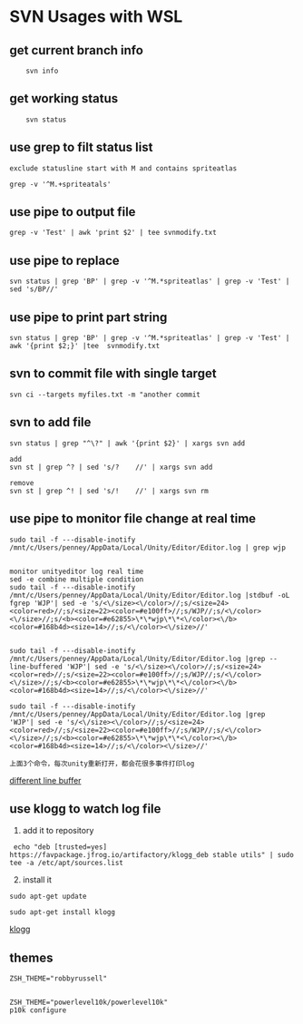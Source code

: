 # SVN Usages with WSL
## get current branch info
```
    svn info
```

## get working status
```
    svn status
```

## use grep to filt status list
```
exclude statusline start with M and contains spriteatlas

grep -v '^M.+spriteatals'
```

## use pipe to output file
```
grep -v 'Test' | awk 'print $2' | tee svnmodify.txt

```

## use pipe to replace 
```
svn status | grep 'BP' | grep -v '^M.*spriteatlas' | grep -v 'Test' |  sed 's/BP//'
```

## use pipe to print part string
```
svn status | grep 'BP' | grep -v '^M.*spriteatlas' | grep -v 'Test' | awk '{print $2;}' |tee  svnmodify.txt
```

## svn to commit file with single target
```
svn ci --targets myfiles.txt -m "another commit
```

## svn to add file 
```
svn status | grep "^\?" | awk '{print $2}' | xargs svn add

add
svn st | grep ^? | sed 's/?    //' | xargs svn add

remove
svn st | grep ^! | sed 's/!    //' | xargs svn rm
```

## use pipe to monitor file change at real time
```
sudo tail -f ---disable-inotify /mnt/c/Users/penney/AppData/Local/Unity/Editor/Editor.log | grep wjp


monitor unityeditor log real time
sed -e combine multiple condition
sudo tail -f ---disable-inotify /mnt/c/Users/penney/AppData/Local/Unity/Editor/Editor.log |stdbuf -oL fgrep 'WJP'| sed -e 's/<\/size><\/color>//;s/<size=24><color=red>//;s/<size=22><color=#e100ff>//;s/WJP//;s/<\/color><\/size>//;s/<b><color=#e62855>\*\*wjp\*\*<\/color><\/b><color=#168b4d><size=14>//;s/<\/color><\/size>//'


sudo tail -f ---disable-inotify /mnt/c/Users/penney/AppData/Local/Unity/Editor/Editor.log |grep --line-buffered 'WJP'| sed -e 's/<\/size><\/color>//;s/<size=24><color=red>//;s/<size=22><color=#e100ff>//;s/WJP//;s/<\/color><\/size>//;s/<b><color=#e62855>\*\*wjp\*\*<\/color><\/b><color=#168b4d><size=14>//;s/<\/color><\/size>//'

sudo tail -f ---disable-inotify /mnt/c/Users/penney/AppData/Local/Unity/Editor/Editor.log |grep  'WJP'| sed -e 's/<\/size><\/color>//;s/<size=24><color=red>//;s/<size=22><color=#e100ff>//;s/WJP//;s/<\/color><\/size>//;s/<b><color=#e62855>\*\*wjp\*\*<\/color><\/b><color=#168b4d><size=14>//;s/<\/color><\/size>//'

上面3个命令，每次unity重新打开，都会花很多事件打印log

```
[different line buffer](https://askubuntu.com/questions/562344/what-does-grep-line-buffering-do)

## use klogg to  watch log file
1. add it to repository
```
 echo "deb [trusted=yes] https://favpackage.jfrog.io/artifactory/klogg_deb stable utils" | sudo tee -a /etc/apt/sources.list
```

2. install it
```
sudo apt-get update

sudo apt-get install klogg
```
[klogg](https://github.com/variar/klogg)
## themes
```
ZSH_THEME="robbyrussell"


ZSH_THEME="powerlevel10k/powerlevel10k"
p10k configure
```